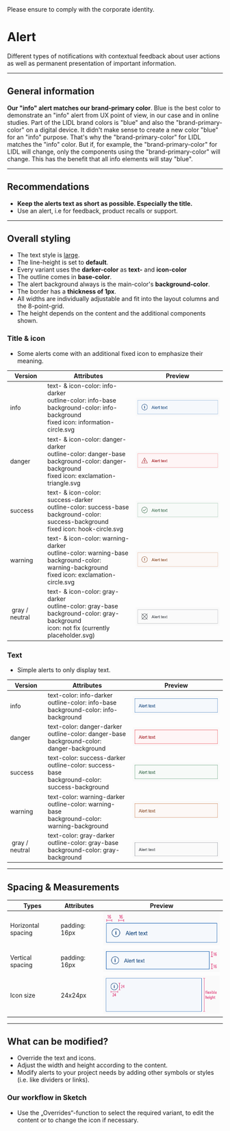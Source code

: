<AlertInfo alertHeadline="Modifiable">
Please ensure to comply with the corporate identity.
</AlertInfo>

# Alert

Different types of notifications with contextual feedback about user actions as well as permanent presentation of important information.

---

## General information

**Our "info" alert matches our brand-primary color**. Blue is the best color to demonstrate an "info" alert from UX point of view, in our case and in online studies. Part of the LIDL brand colors is "blue" and also the "brand-primary-color" on a digital device. It didn't make sense to create a new color "blue" for an "info" purpose. That's why the "brand-primary-color" for LIDL matches the "info" color. But if, for example, the "brand-primary-color" for LIDL will change, only the components using the "brand-primary-color" will change. This has the benefit that all info elements will stay "blue".

---

## Recommendations

- **Keep the alerts text as short as possible. Especially the title.**
- Use an alert, i.e for feedback, product recalls or support.

---

## Overall styling

- The text style is [large](../../General/Typography/Typography.md#large).
- The line-height is set to **default**.
- Every variant uses the **darker-color** as **text-** and **icon-color**
- The outline comes in **base-color**.
- The alert background always is the main-color's **background-color**.
- The border has a **thickness of 1px**.
- All widths are individually adjustable and fit into the layout columns and the 8-point-grid.
- The height depends on the content and the additional components shown.

### Title & icon

- Some alerts come with an additional fixed icon to emphasize their meaning.

| Version | Attributes | Preview |
|---|---|---|
| info | text- & icon-color: info-darker<br>outline-color: info-base<br>background-color: info-background<br>fixed icon: information-circle.svg | ![info](assets/title-text/info@1x.png) |
| danger | text- & icon-color: danger-darker<br>outline-color: danger-base<br>background-color: danger-background<br>fixed icon: exclamation-triangle.svg | ![danger](assets/title-text/danger@1x.png) |
| success | text- & icon-color: success-darker<br>outline-color: success-base<br>background-color: success-background<br>fixed icon: hook-circle.svg | ![success](assets/title-text/success@1x.png) |
| warning | text- & icon-color: warning-darker<br>outline-color: warning-base<br>background-color: warning-background<br>fixed icon: exclamation-circle.svg | ![warning](assets/title-text/warning@1x.png) |
| gray / neutral | text- & icon-color: gray-darker<br>outline-color: gray-base<br>background-color: gray-background<br>icon: not fix (currently placeholder.svg) | ![gray-neutral](assets/title-text/gray-neutral@1x.png) |

### Text

- Simple alerts to only display text.

| Version | Attributes | Preview |
|---|---|---|
| info | text-color: info-darker<br>outline-color: info-base<br>background-color: info-background | ![info](assets/text/info@1x.png) |
| danger | text-color: danger-darker<br>outline-color: danger-base<br>background-color: danger-background | ![danger](assets/text/danger@1x.png) |
| success | text-color: success-darker<br>outline-color: success-base<br>background-color: success-background | ![success](assets/text/success@1x.png) |
| warning | text-color: warning-darker<br>outline-color: warning-base<br>background-color: warning-background | ![warning](assets/text/warning@1x.png) |
| gray / neutral | text-color: gray-darker<br>outline-color: gray-base<br>background-color: gray-background | ![gray-neutral](assets/text/gray-neutral@1x.png) |

---

## Spacing & Measurements

| Types | Attributes | Preview |
|---|---|---|
| Horizontal spacing | padding: 16px | ![Horizontal spacing](assets/measurements/width@1x.png) |
| Vertical spacing | padding: 16px | ![Vertical spacing](assets/measurements/heights@1x.png) |
| Icon size | 24x24px | ![Icon size](assets/measurements/icon@1x.png) |

---

## What can be modified?

- Override the text and icons.
- Adjust the width and height according to the content.
- Modify alerts to your project needs by adding other symbols or styles (i.e. like dividers or links).

### Our workflow in Sketch

- Use the „Overrides“-function to select the required variant, to edit the content or to change the icon if necessary.
